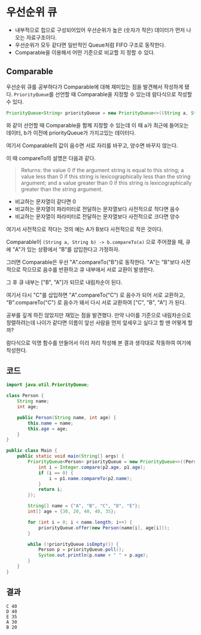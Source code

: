 # 우선순위 큐
- 내부적으로 힙으로 구성되어있어 우선순위가 높은 (숫자가 작은) 데이터가 먼저 나오는 자료구조이다.
- 우선순위가 모두 같다면 일반적인 Queue처럼 FIFO 구조로 동작한다.
- Comparable을 이용해서 어떤 기준으로 비교할 지 정할 수 있다.

## Comparable
우선순위 큐를 공부하다가 Comparable에 대해 재미있는 점을 발견해서 작성하게 됐다. ```PriorityQueue```를 선언할 때 Comparable을 지정할 수 있는데 람다식으로 작성할 수 있다.
```java
PriorityQueue<String> priorityQueue = new PriorityQueue<>((String a, String b) -> b.compareTo(a));
```
와 같이 선언할 때 Comparable을 함께 지정할 수 있는데 이 때 a가 최근에 들어오는 데이터, b가 이전에 priorityQueue가 가지고있는 데이터다.

여기서 Comparable의 값이 음수면 서로 자리를 바꾸고, 양수면 바꾸지 않는다.

이 때 compareTo의 설명은 다음과 같다.


> Returns:
> the value 0 if the argument string is equal to this string; a value less than 0 if this string is lexicographically less than the string argument; and a value greater than 0 if this string is lexicographically greater than the string argument.

- 비교하는 문자열이 같다면 0
- 비교하는 문자열이 파라미터로 전달하는 문자열보다 사전적으로 작다면 음수
- 비교하는 문자열이 파라미터로 전달하는 문자열보다 사전적으로 크다면 양수

여기서 사전적으로 작다는 것의 예는 A가 B보다 사전적으로 작은 것이다.

Comparable이 ```(String a, String b) -> b.compareTo(a)``` 으로 주어졌을 때, 큐에 "A"가 있는 상황에서 "B"를 삽입한다고 가정하자.

그러면 Comparable은 우선 "A".compareTo("B")로 동작한다. "A"는 "B"보다 사전적으로 작으므로 음수를 반환하고 큐 내부에서 서로 교환이 발생한다.

그 후 큐 내부는 ["B", "A"]가 되므로 내림차순이 된다.

여기서 다시 "C"를 삽입하면 "A".compareTo("C") 로 음수가 되어 서로 교환하고, "B".compareTo("C") 로 음수가 돼서 다시 서로 교환하여 ["C", "B", "A"] 가 된다.

공부를 깊게 하진 않았지만 재밌는 점을 발견했다. 만약 나이를 기준으로 내림차순으로 정렬하려는데 나이가 같다면 이름이 앞선 사람을 먼저 앞세우고 싶다고 할 땐 어떻게 할까?

람다식으로 익명 함수를 만들어서 이리 저리 작성해 본 결과 생각대로 작동하여 여기에 작성한다.

## 코드
```java
import java.util.PriorityQueue;

class Person {
    String name;
    int age;

    public Person(String name, int age) {
        this.name = name;
        this.age = age;
    }
}

public class Main {
    public static void main(String[] args) {
        PriorityQueue<Person> priorityQueue = new PriorityQueue<>((Person p1, Person p2) -> {
            int i = Integer.compare(p2.age, p1.age);
            if (i == 0) {
                i = p1.name.compareTo(p2.name);
            }
            return i;
        });

        String[] name = {"A", "B", "C", "D", "E"};
        int[] age = {30, 20, 40, 40, 35};

        for (int i = 0; i < name.length; i++) {
            priorityQueue.offer(new Person(name[i], age[i]));
        }

        while (!priorityQueue.isEmpty()) {
            Person p = priorityQueue.poll();
            System.out.println(p.name + " " + p.age);
        }
    }
}
```
## 결과
```
C 40
D 40
E 35
A 30
B 20
```
